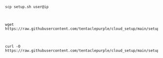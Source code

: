    
    scp setup.sh user@ip

<br>

    wget https://raw.githubusercontent.com/tentaclepurple/cloud_setup/main/setup.sh

<br>

    curl -O https://raw.githubusercontent.com/tentaclepurple/cloud_setup/main/setup.sh



